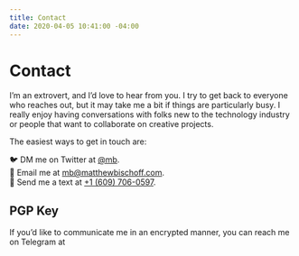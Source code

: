 ```yaml
---
title: Contact
date: 2020-04-05 10:41:00 -04:00
---
```


# Contact

I’m an extrovert, and I’d love to hear from you. I try to get back to everyone who reaches out, but it may take me a bit if things are particularly busy. I really enjoy having conversations with folks new to the technology industry or people that want to collaborate on creative projects.

The easiest ways to get in touch are:

🐦 DM me on Twitter at [@mb](https://twitter.com/mb).  
📧 Email me at [mb@matthewbischoff.com](mailto:mb@matthewbischoff.com).  
📲 Send me a text at <a href="tel:+16097060597">+1 (609) 706-0597</a>.  

## PGP Key

If you’d like to communicate me in an encrypted manner, you can reach me on Telegram at 